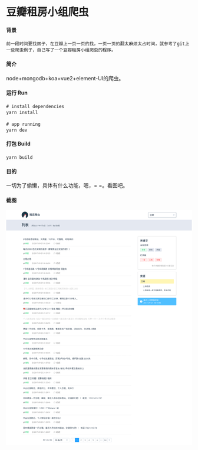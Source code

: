豆瓣租房小组爬虫
===========================

#### 背景

```
前一段时间要找房子，在豆瓣上一页一页的找，一页一页的翻太麻烦太占时间，就参考了git上一些爬虫例子，自己写了一个豆瓣租房小组爬虫的程序。
```

#### 简介
node+mongodb+koa+vue2+element-UI的爬虫。

#### 运行 Run
```
# install dependencies
yarn install

# app running
yarn dev
```

#### 打包 Build
```
yarn build
```

#### 目的
一切为了偷懒，具体有什么功能，嗯，= =。看图吧。

#### 截图
![alt text](https://raw.githubusercontent.com/zoii/rental/master/app/client/screenshot/page.png)
